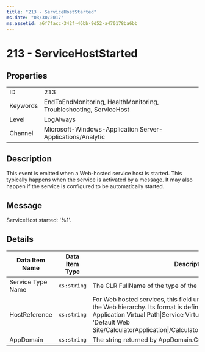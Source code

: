 ```yaml
---
title: "213 - ServiceHostStarted"
ms.date: "03/30/2017"
ms.assetid: a6f7facc-342f-46bb-9d52-a470178ba6bb
---
```

# 213 - ServiceHostStarted
## Properties  


|||  
|-|-|  
|ID|213|  
|Keywords|EndToEndMonitoring, HealthMonitoring, Troubleshooting, ServiceHost|  
|Level|LogAlways|  
|Channel|Microsoft-Windows-Application Server-Applications/Analytic|  

## Description  
 This event is emitted when a Web-hosted service host is started. This typically happens when the service is activated by a message. It may also happen if the service is configured to be automatically started.  

## Message  
 ServiceHost started: '%1'.  

## Details  


|  Data Item Name   | Data Item Type |                                                                                                                                                  Description                                                                                                                                                  |
|-------------------|----------------|---------------------------------------------------------------------------------------------------------------------------------------------------------------------------------------------------------------------------------------------------------------------------------------------------------------|
| Service Type Name |  `xs:string`   |                                                                                                                          The CLR FullName of the type of the service implementation.                                                                                                                          |
|   HostReference   |  `xs:string`   | For Web hosted services, this field uniquely identifies the service in the Web hierarchy. Its format is defined as 'Web Site Name Application Virtual Path&#124;Service Virtual Path&#124;ServiceName'. Example: 'Default Web Site/CalculatorApplication&#124;/CalculatorService.svc&#124;CalculatorService'. |
|     AppDomain     |  `xs:string`   |                                                                                                                         The string returned by AppDomain.CurrentDomain.FriendlyName.                                                                                                                          |

